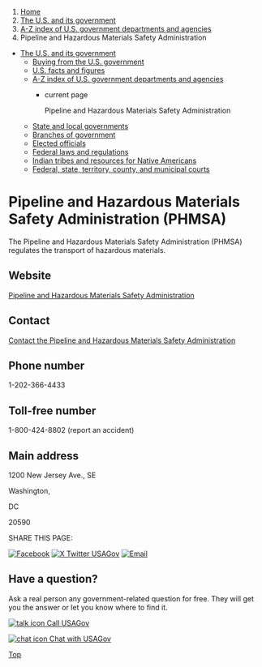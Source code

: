 1. [Home](/)
2. [The U.S. and its government](/about-the-us)
3. [A-Z index of U.S. government departments and agencies](/agency-index)
4. Pipeline and Hazardous Materials Safety Administration

* [The U.S. and its government](/about-the-us)
  + [Buying from the U.S. government](/buy-from-government)
  + [U.S. facts and figures](/facts-figures)
  + [A-Z index of U.S. government departments and agencies](/agency-index)
    - current page

      Pipeline and Hazardous Materials Safety Administration
  + [State and local governments](/state-local-governments)
  + [Branches of government](/branches-of-government)
  + [Elected officials](/elected-officials)
  + [Federal laws and regulations](/laws-and-regulations)
  + [Indian tribes and resources for Native Americans](/tribes)
  + [Federal, state, territory, county, and municipal courts](/courts)

Pipeline and Hazardous Materials Safety Administration
(PHMSA)
==============================================================

The Pipeline and Hazardous Materials Safety Administration (PHMSA) regulates the transport of hazardous materials.

Website
-------

[Pipeline and Hazardous Materials Safety Administration](http://www.phmsa.dot.gov/)

Contact
-------

[Contact the Pipeline and Hazardous Materials Safety Administration](https://www.phmsa.dot.gov/about-phmsa/phmsas-mission)

Phone number
------------

1-202-366-4433

Toll-free number
----------------

1-800-424-8802 (report an accident)

Main address
------------

1200 New Jersey Ave., SE
  

Washington,

DC

20590

SHARE THIS PAGE:

[![Facebook](/themes/custom/usagov/images/social-media-icons/Facebook_Icon.svg)](https://www.facebook.com/sharer/sharer.php?u=https://www.usa.gov/agencies/pipeline-and-hazardous-materials-safety-administration&v=3)
[![X Twitter USAGov](/themes/custom/usagov/images/social-media-icons/X_Twitter_Icon.svg?version=2)](https://twitter.com/intent/tweet?source=webclient&text=https://www.usa.gov/agencies/pipeline-and-hazardous-materials-safety-administration)
[![Email](/themes/custom/usagov/images/social-media-icons/Email_Icon.svg?version=2)](mailto:?subject=https://www.usa.gov/agencies/pipeline-and-hazardous-materials-safety-administration)

Have a question?
----------------

Ask a real person any government-related question for free. They will get you the answer or let you know where to find it.

[![talk icon](/themes/custom/usagov/images/ICONS_talk.png)
Call USAGov](/phone)

[![chat icon](/themes/custom/usagov/images/ICONS_chat.png)
Chat with USAGov](/chat)

[Top](#main-content)